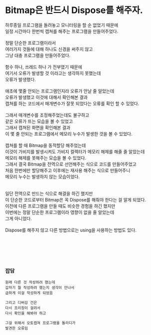 # Bitmap은 반드시 Dispose를 해주자.

하루종일 프로그램을 돌려놓고 모니터링을 할 순 없었기 때문에</br>
일정 시간마다 한번씩 캡쳐를 해주는 프로그램을 만들어주었다.</br>
</br>
정말 단순한 프로그램이라서</br>
여러가지 것들에 대해 하나도 신경을 써주지 않고</br>
그냥 대충 프로그램을 만들어주었다.</br>
</br>
함수 하나, 쓰레드 하나 가 전부였기 때문에</br>
여기서 오류가 발생할 것 이라고는 생각하지 못했는데</br>
오류가 발생했다.</br>
</br>
애초에 몇줄 안되는 프로그램인지라 오류가 안날 줄 알았는데</br>
오류가 발생했고 이것에 대해서 확인해본 결과</br>
캡쳐를 하는 코드에서 매개변수가 잘못 되었다는 오류를 확인 할 수 있었다.</br>
</br>
그래서 매개변수를 조정해주었는데도 불구하고</br>
같은 오류가 뜨는 모습을 볼 수 있었고</br>
그래서 캡쳐된 화면을 확인해본 결과</br>
이 몇 줄 안되는 프로그램에서 메모리 누수가 발생한 것을 볼 수 있었다.</br>
</br>
캡쳐를 할 때 Bitmap을 동적할당 해주었는데</br>
이것이 가비지를 발생시켜도 가비지 컬렉터가 메모리 해제를 해줄 줄 알았는데</br>
메모리 해제를 못해주는 모습을 볼 수 있었다.</br>
그래서 결국 Bitmap을 전역으로 선언해주는 식으로 코드를 만들어주었고</br>
처음 한번에만 할당해주고 이후에는 재사용 해주는 식으로 만들어주니</br>
메모리 누수는 발생하지 않는 모습이었다.</br>
</br>
</br>
일단 전역으로 만드는 식으로 해결을 하긴 했지만</br>
이 단순한 코드로부터 Bitmap은 꼭 Dispose를 해줘야 한다는 걸 알게 되었다.</br>
이전에 다른 프로그램을 만들 때도 비슷한 경험을 하긴 했지만</br>
이번에는 정말 단순한 프로그램이라 영향이 없을 줄 알았는데</br>
그게 아니었다.</br>
</br>
Dispose를 해주지 않고 다른 방법으로는 using을 사용하는 방법도 있다.</br>
</br>
</br>
</br>
</br>
</br>
### 잡담
```
원래 다른 것 작성하려 했는데
갑자기 뭘 작성하려 했는지 생각이 안나서
급하게 이걸 작성하게 되었음

그리고 디버깅 건은 
다시 프리징이 걸려서
다시 확인을 해봐야 하고

그걸 위해서 오토캡쳐 프로그램을 돌리디가
발견한 오류임
```